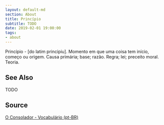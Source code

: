 ```yaml
---
layout: default-md
section: About
title: Princípio
subtitle: TODO
date: 2019-02-01 19:00:00
tags:
- about
---
```


Princípio - [do latim principiu]. Momento em que uma coisa tem início, começo ou origem. Causa primária; base; razão. Regra; lei; preceito moral. Teoria. 

## See Also
TODO

## Source
[O Consolador - Vocabulário (pt-BR)](http://www.oconsolador.com.br/linkfixo/vocabulario/principal.html)
